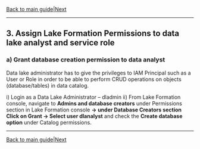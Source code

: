 [Back to main guide](../README.md)|[Next](sct.md)
___

## 3. Assign Lake Formation Permissions to data lake analyst and service role

### a) Grant database creation permission to data analyst
Data lake administrator has to give the privileges to IAM Principal such as a User or Role in order to be able to perform CRUD operations on objects (database/tables) in data catalog.

i) Login as a Data Lake Administrator – dladmin
ii) From Lake Formation console, navigate to **Admins and database creators** under Permissions section in Lake Formation console **→ under Database Creators section Click on Grant 
→ Select user dlanalyst** and check the **Create database option** under Catalog permissions.


___

[Back to main guide](../README.md)|[Next](sct.md)

